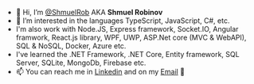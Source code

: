 - 👋 Hi, I’m [@ShmuelRob](https://github.com/ShmuelRob) AKA **Shmuel Robinov** 
- 👀 I’m interested in the languages TypeScript, JavaScript, C#, etc.
- I'm also work with Node.JS, Express framework, Socket.IO, Angular framwork, React.js library, WPF, UWP, ASP.Net core (MVC & WebAPI), SQL & NoSQL, Docker, Azure etc.
- I've learned the .NET Framework, .NET Core, Entity framework, SQL Server, SQLite, MongoDb, Firebase etc.
- 📫 You can reach me in [Linkedin](https://www.linkedin.com/in/ShmuelRobinov/) and on my [Email](mailto:shmuel.robinov@gmail.com)
🌱
